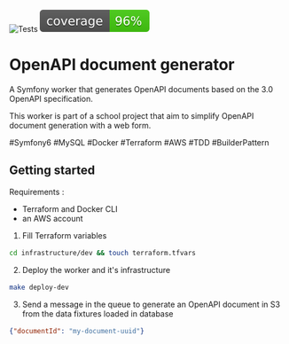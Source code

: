 ![Tests](https://github.com/PIERRONMarc/openapi-document-generator/actions/workflows/tests.yaml/badge.svg)
![Code Coverage](.github/badges/coverage.svg)

# OpenAPI document generator

A Symfony worker that generates OpenAPI documents based on the 3.0 OpenAPI specification.

This worker is part of a school project that aim to simplify OpenAPI document generation with a web form.

&#35;Symfony6 #MySQL #Docker #Terraform #AWS #TDD #BuilderPattern

## Getting started

Requirements :
- Terraform and Docker CLI
- an AWS account

1. Fill Terraform variables
```bash
cd infrastructure/dev && touch terraform.tfvars
```
2. Deploy the worker and it's infrastructure
```bash
make deploy-dev
```
3. Send a message in the queue to generate an OpenAPI document in S3 from the data fixtures loaded in database
```json
{"documentId": "my-document-uuid"}
```
